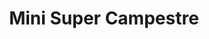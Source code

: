 ---
title: "Mini Super Campestre"
url: /mineral-de-la-reforma/mini-super-campestre/
shop: Supermarkt
---